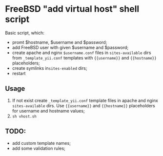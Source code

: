 # FreeBSD "add virtual host" shell script

Basic script, which:
- promt $hostname, $username and $password;
- add FreeBSD user with given $username and $password;
- create apache and nginx `$username.conf` files in `sites-available` dirs from `_template_yii.conf` templates with `{{username}}` and `{{hostname}}` placeholders;
- create symlinks in`sites-enabled` dirs;
- restart

## Usage

1. If not exist create `_template_yii.conf` template files in apache and nginx `sites-available` dirs. Use `{{username}}` and `{{hostname}}` placeholders for username and hostname values;
2. ```sh vhost.sh```

## TODO:
- add custom template names;
- add some validation rules;
